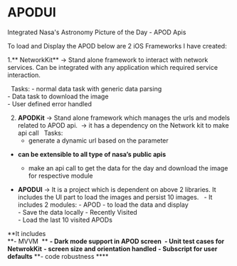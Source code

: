# APODUI
Integrated Nasa's Astronomy Picture of the Day - APOD Apis

To load and Display the APOD below are 2 iOS Frameworks I have created: 

1.** NetworkKit** -> Stand alone framework to interact with network services. 
Can be integrated with any application which required service interaction.

     Tasks: 
        - normal data task with generic data parsing        
        - Data task to download the image       
        - User defined error handled 
        
2. **APODKit** -> Stand alone framework which manages the urls and models related to APOD api.  -> it has a dependency on the Network kit to make api call
       Tasks: 
	- generate a dynamic url based on the parameter 
  - **can be extensible to all type of nasa’s public apis**
	- make an api call to get the data for the day and download the image for respective module


- **APODUI** -> It is a project which is dependent on above 2 libraries. It includes the UI part to load the images and persist 10 images.
       - It includes 2 modules: 
          - APOD
             - to load the data and display            
             - Save the data locally 
          - Recently Visited             
              - Load the last 10 visited APODs  



**It includes   
 **- MVVM    **
**- Dark mode support in APOD screen **
**- Unit test cases for NetwrokKit**
**- screen size and orientation handled**
**- Subscript for user defaults**
**- code robustness ****
